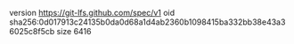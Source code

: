 version https://git-lfs.github.com/spec/v1
oid sha256:0d017913c24135b0da0d68a1d4ab2360b1098415ba332bb38e43a36025c8f5cb
size 6416
